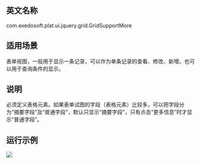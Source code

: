 ## 英文名称 ##

com.exedosoft.plat.ui.jquery.grid.GridSupportMore

## 适用场景 ##

表单视图，一般用于显示一条记录，可以作为单条记录的查看、修改、新增。也可以用于查询条件的显示。

## 说明 ##

必须定义表格元素。如果表单试图的字段（表格元素）比较多，可以把字段分为“摘要字段”及“普通字段”，默认只显示“摘要字段”，只有点击“更多信息”时才显示“普通字段”。


## 运行示例 ##


<img src='http://eeplat.googlecode.com/files/grid_supportmore.png' />